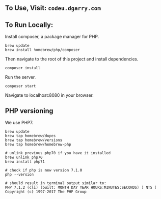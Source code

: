## To Use, Visit: `codeu.dgarry.com`

## To Run Locally:
Install composer, a package manager for PHP.

```
brew update
brew install homebrew/php/composer
```

Then navigate to the root of this project and install dependencies.

`composer install`

Run the server.

`composer start`

Navigate to localhost:8080 in your browser.

## PHP versioning
We use PHP7.
```
brew update
brew tap homebrew/dupes
brew tap homebrew/versions
brew tap homebrew/homebrew-php

# unlink previous php70 if you have it installed
brew unlink php70
brew install php71

# check if php is now version 7.1.0
php --version

# should result in terminal output similar to:
PHP 7.1.2 (cli) (built: MONTH DAY YEAR HOURS:MINUTES:SECONDS) ( NTS )
Copyright (c) 1997-2017 The PHP Group
```
